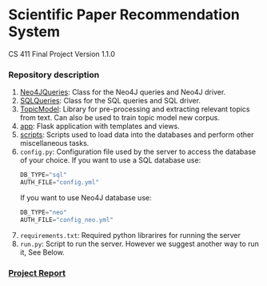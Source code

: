 # Scientific Paper Recommendation System
CS 411 Final Project
Version 1.1.0
### Repository description
1. [Neo4JQueries](Neo4jQueries): Class for the Neo4J queries and Neo4J driver.
2. [SQLQueries](SQLQueries): Class for the SQL queries and SQL driver.
3. [TopicModel](): Library for pre-processing and extracting relevant topics from text. Can also be used to train topic model new corpus.
4. [app](): Flask application with templates and views. 
5. [scripts](): Scripts used to load data into the databases and perform other miscellaneous tasks.  
6. `config.py`: Configuration file used by the server to access the database of your choice.
    If you want to use a SQL database use:
    ```python
    DB_TYPE="sql"
    AUTH_FILE="config.yml"
    ```
    If you want to use Neo4J database use:
    ```python
    DB_TYPE="neo"
    AUTH_FILE="config_neo.yml"
    ```
7. `requirements.txt`: Required python librarires for running the server
8. `run.py`: Script to run the server. However we suggest another way to run it, See Below.

### [Project Report](https://drive.google.com/file/d/17RjdVVvUDzoNn1tZOC4_onLCtGK6Zf_F/view)
